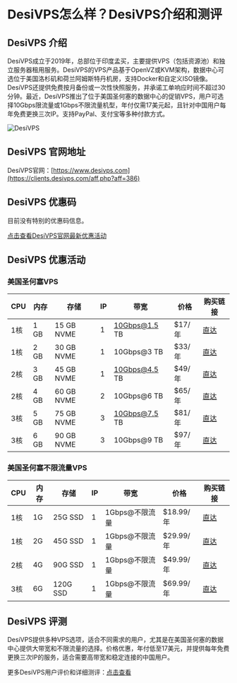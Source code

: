 # DesiVPS怎么样？DesiVPS介绍和测评

## DesiVPS 介绍

DesiVPS成立于2019年，总部位于印度孟买，主要提供VPS（包括资源池）和独立服务器租用服务。DesiVPS的VPS产品基于OpenVZ或KVM架构，数据中心可选位于美国洛杉矶和荷兰阿姆斯特丹机房，支持Docker和自定义ISO镜像。DesiVPS还提供免费按月备份或一次性快照服务，并承诺工单响应时间不超过30分钟。最近，DesiVPS推出了位于美国圣何塞的数据中心的促销VPS，用户可选择10Gbps限流量或1Gbps不限流量机型，年付仅需17美元起，且针对中国用户每年免费更换三次IP。支持PayPal、支付宝等多种付款方式。

![DesiVPS](https://github.com/user-attachments/assets/012b1fa8-a520-4091-a448-50ed3f85575b)

## DesiVPS 官网地址

DesiVPS官网：[https://www.desivps.com](https://clients.desivps.com/aff.php?aff=386)

## DesiVPS 优惠码

目前没有特别的优惠码信息。

[点击查看DesiVPS官网最新优惠活动](https://clients.desivps.com/aff.php?aff=386)

## DesiVPS 优惠活动

### 美国圣何塞VPS

| CPU  | 内存  | 存储          | IP | 带宽              | 价格     | 购买链接                                                                 |
|------|-------|---------------|----|-------------------|----------|--------------------------------------------------------------------------|
| 1核  | 1 GB  | 15 GB NVME    | 1  | 10Gbps@1.5 TB     | $17/年   | [直达](https://clients.desivps.com/aff.php?aff=386&pid=198)              |
| 1核  | 2 GB  | 30 GB NVME    | 1  | 10Gbps@3 TB       | $33/年   | [直达](https://clients.desivps.com/aff.php?aff=386&pid=199)              |
| 2核  | 3 GB  | 45 GB NVME    | 1  | 10Gbps@4.5 TB     | $49/年   | [直达](https://clients.desivps.com/aff.php?aff=386&pid=200)              |
| 2核  | 4 GB  | 60 GB NVME    | 2  | 10Gbps@6 TB       | $65/年   | [直达](https://clients.desivps.com/aff.php?aff=386&pid=201)              |
| 3核  | 5 GB  | 75 GB NVME    | 3  | 10Gbps@7.5 TB     | $81/年   | [直达](https://clients.desivps.com/aff.php?aff=386&pid=202)              |
| 3核  | 6 GB  | 90 GB NVME    | 3  | 10Gbps@9 TB       | $97/年   | [直达](https://clients.desivps.com/aff.php?aff=386&pid=203)              |

### 美国圣何塞不限流量VPS

| CPU  | 内存 | 存储         | IP | 带宽                  | 价格       | 购买链接                                                                 |
|------|------|--------------|----|-----------------------|------------|--------------------------------------------------------------------------|
| 1核  | 1G   | 25G SSD      | 1  | 1Gbps@不限流量        | $18.99/年  | [直达](https://clients.desivps.com/aff.php?aff=386&pid=183)              |
| 1核  | 2G   | 45G SSD      | 1  | 1Gbps@不限流量        | $29.99/年  | [直达](https://clients.desivps.com/aff.php?aff=386&pid=119)              |
| 2核  | 4G   | 90G SSD      | 1  | 1Gbps@不限流量        | $49.99/年  | [直达](https://clients.desivps.com/aff.php?aff=386&pid=120)              |
| 3核  | 6G   | 120G SSD     | 1  | 1Gbps@不限流量        | $69.99/年  | [直达](https://clients.desivps.com/aff.php?aff=386&pid=184)              |

## DesiVPS 评测

DesiVPS提供多种VPS选项，适合不同需求的用户，尤其是在美国圣何塞的数据中心提供大带宽和不限流量的选择。价格优惠，年付低至17美元，并提供每年免费更换三次IP的服务，适合需要高带宽和稳定连接的中国用户。

更多DesiVPS用户评价和详细测评：[点击查看](https://clients.desivps.com/aff.php?aff=386)
